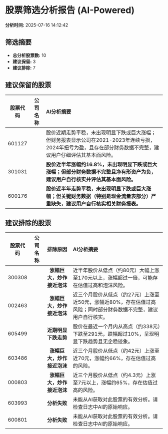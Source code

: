 # 股票筛选分析报告 (AI-Powered)

**分析时间:** 2025-07-16 14:12:42

## 筛选摘要

- **总分析股票数:** 10
- **建议保留:** 3
- **建议排除:** 7

## 建议保留的股票

| 股票代码 | 公司名称 | AI分析摘要 |
|:---:|:---:|:---|
| 601127 |  | 股价近期走势平稳，未出现明显下跌或巨大涨幅；但财务报表显示公司在2021-2023年连续亏损，2024年扭亏为盈，且存在部分财务数据不完整，建议用户仔细评估其基本面风险。 |
| 301031 |  | **股价近半年涨幅约16.8%，未出现明显下跌或巨大涨幅；但部分财务数据不完整且净有形资产为负，建议用户自行核实并评估其基本面风险。** |
| 600176 |  | **股价近半年走势平稳，未出现明显下跌或巨大涨幅；但关键财务数据（特别是现金流量表部分）严重缺失，建议用户自行核实相关财务报表。** |

## 建议排除的股票

| 股票代码 | 公司名称 | 排除原因 | AI分析摘要 |
|:---:|:---:|:---:|:---|
| 300308 |  | **涨幅巨大，炒作接近泡沫** | 近半年股价从低点（约80元）大幅上涨至170元以上，涨幅超过一倍，可能存在估值过高和泡沫风险。 |
| 002463 |  | **涨幅巨大，炒作接近泡沫** | 近三个月股价从低点（约27元）上涨至近50元，涨幅近80%，存在估值过高风险；同时部分财务数据不完整，建议用户自行核实。 |
| 605499 |  | **近期明显下跌走势** | 股价在最近一个月内从高点（约338元）下跌至291元，跌幅超过10%，呈现明显下跌趋势且无企稳迹象。 |
| 603486 |  | **涨幅巨大，炒作接近泡沫** | 近三个月股价从低点（约42元）上涨至近70元，涨幅约66%，存在估值过高的风险。 |
| 000803 |  | **涨幅巨大，炒作接近泡沫** | 近三个月股价从低点（约4.3元）上涨至7元以上，涨幅约65%，存在估值过高的风险。 |
| 603993 |  | **分析失败** | 未能从AI获取对此股票的有效分析。请检查日志中AI的原始响应。 |
| 600801 |  | **分析失败** | 未能从AI获取对此股票的有效分析。请检查日志中AI的原始响应。 |

